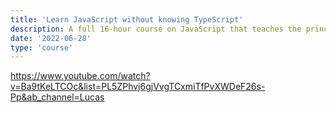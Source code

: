 ```yaml
---
title: 'Learn JavaScript without knowing TypeScript'
description: A full 16-hour course on JavaScript that teaches the principles of TypeScript for absolute beginners.
date: '2022-06-28'
type: 'course'
---
```


https://www.youtube.com/watch?v=Ba9tKeLTCOc&list=PL5ZPhvj6gjVvgTCxmiTfPvXWDeF26s-Pp&ab_channel=Lucas
